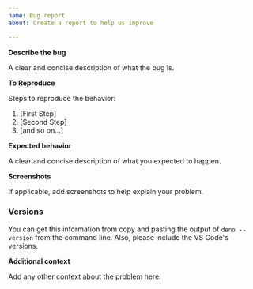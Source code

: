 ```yaml
---
name: Bug report
about: Create a report to help us improve

---
```


<!--

Thank you for being interested in vscode-deno!

Have you read vscode-deno's Code of Conduct? By filing an Issue, you are expected to comply with it, including treating everyone with respect: https://github.com/justjavac/vscode-deno/blob/master/CODE_OF_CONDUCT.md

Do you want to ask a question? Are you looking for support? The stackoverflow is the best place for getting support: https://stackoverflow.com

-->

**Describe the bug**

A clear and concise description of what the bug is.

**To Reproduce**

Steps to reproduce the behavior:

1. [First Step]
2. [Second Step]
3. [and so on...]

**Expected behavior**

A clear and concise description of what you expected to happen.

**Screenshots**

If applicable, add screenshots to help explain your problem.

### Versions

You can get this information from copy and pasting the output of `deno --version` from the command line. Also, please include the VS Code's versions.

**Additional context**

Add any other context about the problem here.
